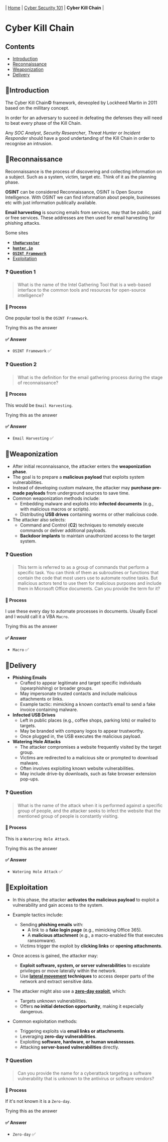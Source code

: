 | [Home](../README.md) | [Cyber Security 101](../README.md#cyber-security-101) | **Cyber Kill Chain** |

# Cyber Kill Chain

## Contents

- [Introduction](#introduction)
- [Reconnaissance](#reconnaissance)
- [Weaponization](#weaponization)
- [Delivery](#delivery)



## 📘Introduction

The Cyber Kill Chain©️ framework, deveopled by Lockheed Martin in 2011 based on the millitary concept.

In order for an adversary to suceed in defeating the defenses they will need to beat every phase of the Kill Chain.

Any _SOC Analyst_, _Security Researcher_, _Threat Hunter_ or _Incident Responder_ should have a good undertanding of the Kill Chain in order to recognise an intrusion.



## 📘Reconnaissance

Reconnaissance is the process of discovering and collecting information on a subject. Such as a system, victim, target etc. Think of it as the planning phase.

**OSINT** can be considered Reconnaissance, OSINT is Open Source Intelligence. With OSINT we can find information about people, businesses etc with just information publically available. 


**Email harvesting** is sourcing emails from services, may that be public, paid or free services. These addresses are then used for email harvesting for phishing attacks. 

Some sites
- **[`theHarvester`](https://github.com/laramies/theHarvester)**
- **[`hunter.io`](https://hunter.io/)**
- **[`OSINT Framework`](https://osintframework.com/)**
- [Exploitation](#exploitation)



### ❓ Question 1

> What is the name of the Intel Gathering Tool that is a web-based interface to the common tools and resources for open-source intelligence?

#### 🧪 Process

One popular tool is the `OSINT Framework`.

Trying this as the answer

#### ✅ Answer

- `OSINT Framework` ✅


### ❓ Question 2

> What is the definition for the email gathering process during the stage of reconnaissance?

#### 🧪 Process

This would be `Email Harvesting`.

Trying this as the answer

#### ✅ Answer

- `Email Harvesting` ✅



## 📘Weaponization

- After initial reconnaissance, the attacker enters the **weaponization phase**.
- The goal is to prepare a **malicious payload** that exploits system vulnerabilities.
- Instead of developing custom malware, the attacker may **purchase pre-made payloads** from underground sources to save time.
- Common weaponization methods include:
  - Embedding malware and exploits into **infected documents** (e.g., with malicious macros or scripts).
  - Distributing **USB drives** containing worms or other malicious code.
- The attacker also selects:
  - Command and Control (**C2**) techniques to remotely execute commands or deliver additional payloads.
  - **Backdoor implants** to maintain unauthorized access to the target system.

### ❓ Question

> This term is referred to as a group of commands that perform a specific task. You can think of them as subroutines or functions that contain the code that most users use to automate routine tasks. But malicious actors tend to use them for malicious purposes and include them in Microsoft Office documents. Can you provide the term for it?

#### 🧪 Process

I use these every day to automate processes in documents. Usually Excel and I would call it a VBA `Macro`.

Trying this as the answer

#### ✅ Answer

- `Macro` ✅



## 📘Delivery

- **Phishing Emails**
  - Crafted to appear legitimate and target specific individuals (spearphishing) or broader groups.
  - May impersonate trusted contacts and include malicious attachments or links.
  - Example tactic: mimicking a known contact’s email to send a fake invoice containing malware.
- **Infected USB Drives**
  - Left in public places (e.g., coffee shops, parking lots) or mailed to targets.
  - May be branded with company logos to appear trustworthy.
  - Once plugged in, the USB executes the malicious payload.
- **Watering Hole Attacks**
  - The attacker compromises a website frequently visited by the target group.
  - Victims are redirected to a malicious site or prompted to download malware.
  - Often involves exploiting known website vulnerabilities.
  - May include drive-by downloads, such as fake browser extension pop-ups.


### ❓ Question

> What is the name of the attack when it is performed against a specific group of people, and the attacker seeks to infect the website that the mentioned group of people is constantly visiting.

#### 🧪 Process

This is a `Watering Hole Attack`.

Trying this as the answer

#### ✅ Answer

- `Watering Hole Attack` ✅



## 📘Exploitation


- In this phase, the attacker **activates the malicious payload** to exploit a vulnerability and gain access to the system.
- Example tactics include:
  - Sending **phishing emails** with:
    - A link to a **fake login page** (e.g., mimicking Office 365).
    - A **malicious attachment** (e.g., a macro-enabled file that executes ransomware).
  - Victims trigger the exploit by **clicking links** or **opening attachments**.

- Once access is gained, the attacker may:
  - **Exploit software, system, or server vulnerabilities** to escalate privileges or move laterally within the network.
  - Use **[lateral movement](https://www.crowdstrike.com/en-us/cybersecurity-101/cyberattacks/lateral-movement/) techniques** to access deeper parts of the network and extract sensitive data.

- The attacker might also use a **[zero-day exploit](https://www.trellix.com/security-awareness/cybersecurity/what-is-a-zero-day-exploit/)**, which:
  - Targets unknown vulnerabilities.
  - Offers **no initial detection opportunity**, making it especially dangerous.

- Common exploitation methods:
  - Triggering exploits via **email links or attachments**.
  - Leveraging **zero-day vulnerabilities**.
  - Exploiting **software, hardware, or human weaknesses**.
  - Attacking **server-based vulnerabilities** directly.


### ❓ Question

> Can you provide the name for a cyberattack targeting a software vulnerability that is unknown to the antivirus or software vendors?

#### 🧪 Process

If it's not known it is a `Zero-day`.

Trying this as the answer

#### ✅ Answer

- `Zero-day` ✅
